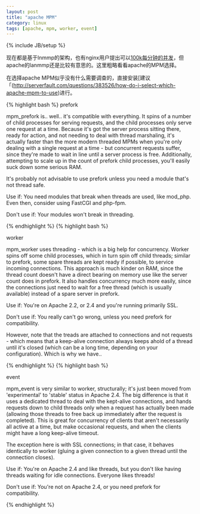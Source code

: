 ```yaml
---
layout: post
title: "apache MPM"
category: linux
tags: [apache, mpm, worker, event]
---
```

{% include JB/setup %}

现在都是基于lnmmp的架构，也有nginx用户提出可以[100k每分钟的并发](http://stackoverflow.com/questions/7325211/tuning-nginx-worker-process-to-obtain-100k-hits-per-min)，但apache的lanmmp还是比较有意思的。这里粗略看看apache的MPM选择。

在选择apache MPM似乎没有什么需要调查的，直接安装[建议「(http://serverfault.com/questions/383526/how-do-i-select-which-apache-mpm-to-use)进行。


{% highlight bash %}
prefork

mpm_prefork is.. well.. it's compatible with everything. It spins of a number of child processes for serving requests, and the child processes only serve one request at a time. Because it's got the server process sitting there, ready for action, and not needing to deal with thread marshaling, it's actually faster than the more modern threaded MPMs when you're only dealing with a single request at a time - but concurrent requests suffer, since they're made to wait in line until a server process is free. Additionally, attempting to scale up in the count of prefork child processes, you'll easily suck down some serious RAM.

It's probably not advisable to use prefork unless you need a module that's not thread safe.

Use if: You need modules that break when threads are used, like mod_php. Even then, consider using FastCGI and php-fpm.

Don't use if: Your modules won't break in threading.

{% endhighlight %}
{% highlight bash %}

worker

mpm_worker uses threading - which is a big help for concurrency. Worker spins off some child processes, which in turn spin off child threads; similar to prefork, some spare threads are kept ready if possible, to service incoming connections. This approach is much kinder on RAM, since the thread count doesn't have a direct bearing on memory use like the server count does in prefork. It also handles concurrency much more easily, since the connections just need to wait for a free thread (which is usually available) instead of a spare server in prefork.

Use if: You're on Apache 2.2, or 2.4 and you're running primarily SSL.

Don't use if: You really can't go wrong, unless you need prefork for compatibility.

However, note that the treads are attached to connections and not requests - which means that a keep-alive connection always keeps ahold of a thread until it's closed (which can be a long time, depending on your configuration). Which is why we have..


{% endhighlight %}
{% highlight bash %}

event

mpm_event is very similar to worker, structurally; it's just been moved from 'experimental' to 'stable' status in Apache 2.4. The big difference is that it uses a dedicated thread to deal with the kept-alive connections, and hands requests down to child threads only when a request has actually been made (allowing those threads to free back up immediately after the request is completed). This is great for concurrency of clients that aren't necessarily all active at a time, but make occasional requests, and when the clients might have a long keep-alive timeout.

The exception here is with SSL connections; in that case, it behaves identically to worker (gluing a given connection to a given thread until the connection closes).

Use if: You're on Apache 2.4 and like threads, but you don't like having threads waiting for idle connections. Everyone likes threads!

Don't use if: You're not on Apache 2.4, or you need prefork for compatibility.

{% endhighlight %}
